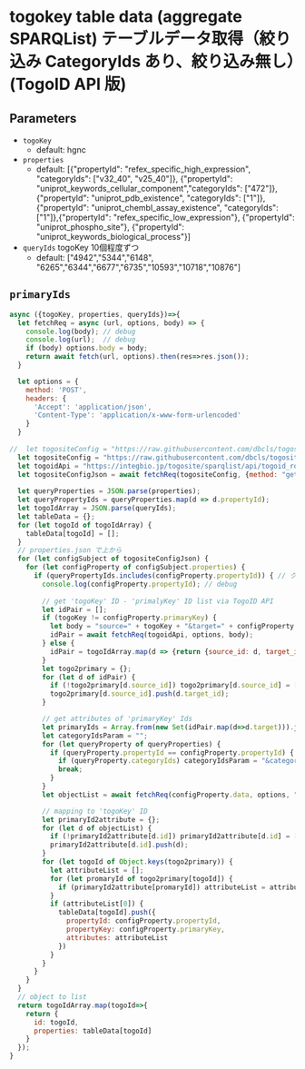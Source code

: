 # togokey table data (aggregate SPARQList) テーブルデータ取得（絞り込み CategoryIds あり、絞り込み無し）(TogoID API 版)

## Parameters

* `togoKey`
  * default: hgnc
* `properties`
  * default: [{"propertyId": "refex_specific_high_expression", "categoryIds": ["v32_40", "v25_40"]}, {"propertyId": "uniprot_keywords_cellular_component","categoryIds": ["472"]}, {"propertyId": "uniprot_pdb_existence", "categoryIds": ["1"]}, {"propertyId": "uniprot_chembl_assay_existence", "categoryIds": ["1"]},{"propertyId": "refex_specific_low_expression"}, {"propertyId": "uniprot_phospho_site"}, {"propertyId": "uniprot_keywords_biological_process"}]
* `queryIds` togoKey 10個程度ずつ
  * default: ["4942","5344","6148", "6265","6344","6677","6735","10593","10718","10876"]

## `primaryIds`
```javascript
async ({togoKey, properties, queryIds})=>{
  let fetchReq = async (url, options, body) => {
    console.log(body); // debug
    console.log(url);  // debug
    if (body) options.body = body;
    return await fetch(url, options).then(res=>res.json());
  }

  let options = {
    method: 'POST',
    headers: {
      'Accept': 'application/json',
      'Content-Type': 'application/x-www-form-urlencoded'
    }
  }
  
//  let togositeConfig = "https://raw.githubusercontent.com/dbcls/togosite/develop/config/togosite.config.json";
  let togositeConfig = "https://raw.githubusercontent.com/dbcls/togosite/develop/config/togosite-human/properties.json";
  let togoidApi = "https://integbio.jp/togosite/sparqlist/api/togoid_route_api"; // TogoID API 版
  let togositeConfigJson = await fetchReq(togositeConfig, {method: "get"});
  
  let queryProperties = JSON.parse(properties);
  let queryPropertyIds = queryProperties.map(d => d.propertyId);
  let togoIdArray = JSON.parse(queryIds);
  let tableData = {};
  for (let togoId of togoIdArray) {
    tableData[togoId] = [];
  }
  // properties.json で上から
  for (let configSubject of togositeConfigJson) {
    for (let configProperty of configSubject.properties) {
      if (queryPropertyIds.includes(configProperty.propertyId)) { // クエリに Hit したら
        console.log(configProperty.propertyId); // debug
        
        // get 'togoKey' ID - 'primalyKey' ID list via TogoID API
        let idPair = [];
        if (togoKey != configProperty.primaryKey) {
          let body = "source=" + togoKey + "&target=" + configProperty.primaryKey + "&ids=" + encodeURIComponent(togoIdArray.join(","));
          idPair = await fetchReq(togoidApi, options, body);
        } else {
          idPair = togoIdArray.map(d => {return {source_id: d, target_id: d} });
        }
        let togo2primary = {};
        for (let d of idPair) {
          if (!togo2primary[d.source_id]) togo2primary[d.source_id] = [];
          togo2primary[d.source_id].push(d.target_id);
        }

        // get attributes of 'primaryKey' Ids
        let primaryIds = Array.from(new Set(idPair.map(d=>d.target))).join(" ");
        let categoryIdsParam = "";
        for (let queryProperty of queryProperties) {
          if (queryProperty.propertyId == configProperty.propertyId) {
            if (queryProperty.categoryIds) categoryIdsParam = "&categoryIds=" + queryProperty.categoryIds.join(",");
            break;
          }
        }
        let objectList = await fetchReq(configProperty.data, options, "mode=objectList&queryIds=" + encodeURIComponent(primaryIds) + categoryIdsParam);

        // mapping to 'togoKey' ID
        let primaryId2attribute = {};
        for (let d of objectList) {
          if (!primaryId2attribute[d.id]) primaryId2attribute[d.id] = [];
          primaryId2attribute[d.id].push(d);
        }
        for (let togoId of Object.keys(togo2primary)) {
          let attributeList = [];
          for (let promaryId of togo2primary[togoId]) {
            if (primaryId2attribute[promaryId]) attributeList = attributeList.concat(primaryId2attribute[promaryId]);
          }
          if (attributeList[0]) { 
            tableData[togoId].push({
              propertyId: configProperty.propertyId,
              propertyKey: configProperty.primaryKey,
              attributes: attributeList
            })
          }
        }
      }
    }
  }
  // object to list
  return togoIdArray.map(togoId=>{
    return {
      id: togoId,
      properties: tableData[togoId]
    }
  });
}
```

